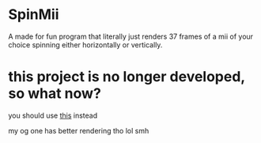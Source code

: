 # SpinMii
A made for fun program that literally just renders 37 frames of a mii of your choice spinning either horizontally or vertically.

# this project is no longer developed, so what now?
you should use <a href="https://limes.pink/spinmii">this</a> instead

my og one has better rendering tho lol smh
